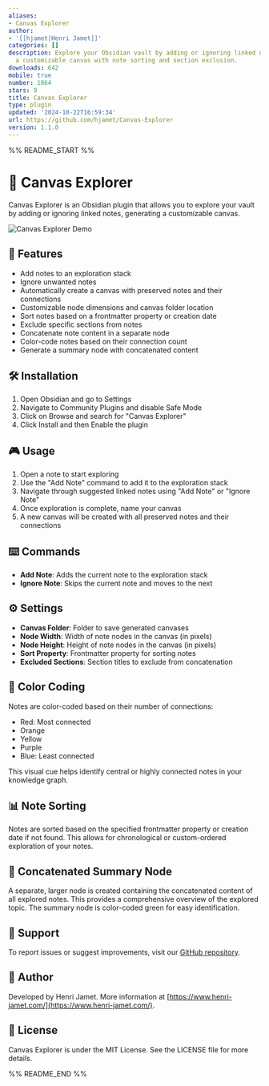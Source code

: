 ```yaml
---
aliases:
- Canvas Explorer
author:
- '[[hjamet|Henri Jamet]]'
categories: []
description: Explore your Obsidian vault by adding or ignoring linked notes, generating
  a customizable canvas with note sorting and section exclusion.
downloads: 642
mobile: true
number: 1864
stars: 9
title: Canvas Explorer
type: plugin
updated: '2024-10-22T16:59:34'
url: https://github.com/hjamet/Canvas-Explorer
version: 1.1.0
---
```


%% README_START %%

# 🦉 Canvas Explorer

Canvas Explorer is an Obsidian plugin that allows you to explore your vault by adding or ignoring linked notes, generating a customizable canvas.

![Canvas Explorer Demo](https://raw.githubusercontent.com/hjamet/Canvas-Explorer/HEAD/assets/CanvasExplorer.gif)

## 🚀 Features

- Add notes to an exploration stack
- Ignore unwanted notes
- Automatically create a canvas with preserved notes and their connections
- Customizable node dimensions and canvas folder location
- Sort notes based on a frontmatter property or creation date
- Exclude specific sections from notes
- Concatenate note content in a separate node
- Color-code notes based on their connection count
- Generate a summary node with concatenated content

## 🛠️ Installation

1. Open Obsidian and go to Settings
2. Navigate to Community Plugins and disable Safe Mode
3. Click on Browse and search for "Canvas Explorer"
4. Click Install and then Enable the plugin

## 🎮 Usage

1. Open a note to start exploring
2. Use the "Add Note" command to add it to the exploration stack
3. Navigate through suggested linked notes using "Add Note" or "Ignore Note"
4. Once exploration is complete, name your canvas
5. A new canvas will be created with all preserved notes and their connections

## ⌨️ Commands

- **Add Note**: Adds the current note to the exploration stack
- **Ignore Note**: Skips the current note and moves to the next

## ⚙️ Settings

- **Canvas Folder**: Folder to save generated canvases
- **Node Width**: Width of note nodes in the canvas (in pixels)
- **Node Height**: Height of note nodes in the canvas (in pixels)
- **Sort Property**: Frontmatter property for sorting notes
- **Excluded Sections**: Section titles to exclude from concatenation

## 🎨 Color Coding

Notes are color-coded based on their number of connections:
- Red: Most connected
- Orange
- Yellow
- Purple
- Blue: Least connected

This visual cue helps identify central or highly connected notes in your knowledge graph.

## 📊 Note Sorting

Notes are sorted based on the specified frontmatter property or creation date if not found. This allows for chronological or custom-ordered exploration of your notes.

## 📝 Concatenated Summary Node

A separate, larger node is created containing the concatenated content of all explored notes. This provides a comprehensive overview of the explored topic. The summary node is color-coded green for easy identification.

## 🐛 Support

To report issues or suggest improvements, visit our [GitHub repository](https://github.com/hjamet/Canvas-Explorer).

## 👤 Author

Developed by Henri Jamet. More information at [https://www.henri-jamet.com/](https://www.henri-jamet.com/).

## 📄 License

Canvas Explorer is under the MIT License. See the LICENSE file for more details.


%% README_END %%